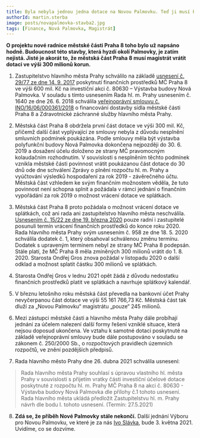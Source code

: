 ```yaml
---
title: Byla nebyla jednou jedna dotace na Novou Palmovku. Teď ji musí Praha 8 vrátit!
authorId: martin.sterba
image: posts/novapalmovka-stavba2.jpg
tags: [Finance, Nová Palmovka, Magistrát]
---
```


**O projektu nové radnice městské části Praha 8 toho bylo už napsáno hodně. Budoucnost této stavby, která hyzdí okolí Palmovky, je zatím nejistá. Jisté je akorát to, že městská část Praha 8 musí magistrát vrátit dotaci ve výši 300 milionů korun.**

1. Zastupitelstvo hlavního města Prahy schválilo na základě [usnesení č. 29/77 ze dne 14. 9. 2017](https://palmovkated.cz/Upload/1/3b-usneseni-zastupitelstva-hmp-pdf-ebook-usneseni-c29_77-verze-12-verejne.pdf) poskytnutí finančních prostředků MČ Praha 8 ve výši 600 mil. Kč na investiční akci č. 80630 – Výstavba budovy Nová Palmovka. V souladu s tímto usnesením Rada hl. m. Prahy usnesením č. 1640 ze dne 26. 6. 2018 schválila [veřejnoprávní smlouvu č. INO/16/06/000361/2018](https://smlouvy.gov.cz/smlouva/6158251) o financování dostavby sídla městské části Praha 8 a Zdravotnické záchranné služby hlavního města Prahy. 

2. Městská část Praha 8 obdržela první část dotace ve výši 300 mil. Kč, přičemž další část vyplývající ze smlouvy nebyla z důvodu nesplnění smluvních podmínek poukázána. Podle smlouvy měla být výstavba polyfunkční budovy Nová Palmovka dokončena nejpozději do 30. 6. 2019 a dosažení účelu doloženo ze strany MČ pravomocným kolaudačním rozhodnutím. V souvislosti s nesplněním těchto podmínek vznikla městské části povinnost vrátit poukázanou část dotace do 30 dnů ode dne schválení Zprávy o plnění rozpočtu hl. m. Prahy a vyúčtování výsledků hospodaření za rok 2019 - závěrečného účtu. Městská část vzhledem ke svým finančním možnostem věděla, že tuto povinnost není schopna splnit a požádala v rámci jednání o finančním vypořádání za rok 2019 o možnost vrácení dotace ve splátkách. 

3. Městská část Praha 8 proto požádala o možnost vrácení dotace ve splátkách, což ani rada ani zastupitelstvo hlavního města neschválila. [Usnesením č. 15/22 ze dne 19. března 2020](https://www.praha.eu/public/df/b3/94/3116499_1070989_zps200319.pdf) pouze radní i zastupitelé posunuli termín vrácení finančních prostředků do konce roku 2020. Rada hlavního města Prahy svým usnesením č. 958 ze dne 18. 5. 2020 schválila dodatek č. 1, který obsahoval schválenou změnu termínu. Dodatek s upraveným termínem nebyl ze strany MČ Praha 8 podepsán. Stále platí, že MČ Praha 8 měla zmíněných 300 milionů vrátit do 1. 8. 2020. Starosta Ondřej Gros znova požádal v listopadu 2020 o další odklad a možnost splatit částku 300 milionů ve splátkách. 

4. Starosta Ondřej Gros v lednu 2021 opět žádá z důvodu nedostatku finančních prostředků platit ve splátkách a navrhuje splátkový kalendář. 

5. V březnu letošního roku městská část převedla na bankovní účet Prahy nevyčerpanou část dotace ve výši 55 161 766,73 Kč. Městská část tak dluží za „Novou Palmovku“ magistrátu „pouze“ 245 milionů.

6. Mezi zástupci městské části a hlavního města Prahy dále probíhají jednání za účelem nalezení další formy řešení vzniklé situace, která nejsou doposud ukončena. Ve vztahu k samotné dotaci poskytnuté na základě veřejnoprávní smlouvy bude dále postupováno v souladu se zákonem č. 250/2000 Sb., o rozpočtových pravidlech územních rozpočtů, ve znění pozdějších předpisů.

7. Rada hlavního město Prahy dne 26. dubna 2021 schválila usnesení:

>Rada hlavního města Prahy souhlasí s úpravou vlastního hl. města Prahy v souvislosti s přijetím vratky části investiční účelové dotace poskytnuté z rozpočtu hl. m. Prahy MČ Praha 8 na akci č. 80630 - Výstavba budovy Nová Palmovka dle přílohy č.1 tohoto usnesení. Rada hlavního města ukládá předložit Zastupitelstvu hl. m. Prahy návrh dle bodu I. tohoto usnesení. (Termín: 27.5.2021)

8. **Zdá se, že příběh Nové Palmovky stále nekončí.** Další jednání Výboru pro Novou Palmovku, ve které je za nás [Ivo Slávka](https://praha8.pirati.cz/lide/ivo-slavka.html), bude 3. května 2021. Uvidíme, co se dozvíme. 

